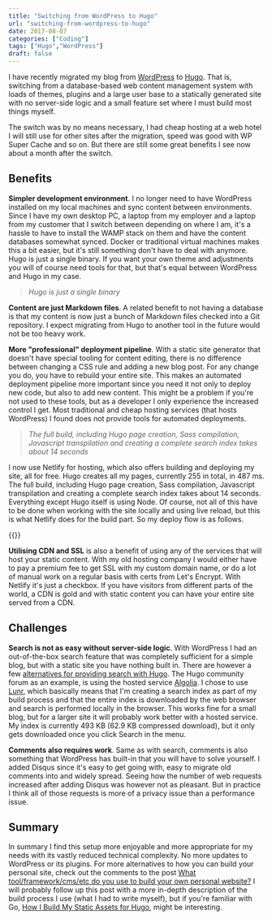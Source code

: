 ```yaml
---
title: "Switching from WordPress to Hugo"
url: "switching-from-wordpress-to-hugo"
date: 2017-08-07
categories: ["Coding"]
tags: ["Hugo","WordPress"]
draft: false
---
```


I have recently migrated my blog from [WordPress][1] to [Hugo][2]. That is, switching from a database-based web content management system with loads of themes, plugins and a large user base to a statically generated site with no server-side logic and a small feature set where I must build most things myself. 

The switch was by no means necessary, I had cheap hosting at a web hotel I will still use for other sites after the migration, speed was good with WP Super Cache and so on. But there are still some great benefits I see now about a month after the switch.

## Benefits

**Simpler development environment**. I no longer need to have WordPress installed on my local machines and sync content between environments. Since I have my own desktop PC, a laptop from my employer and a laptop from my customer that I switch between depending on where I am, it's a hassle to have to install the WAMP stack on them and have the content databases somewhat synced. Docker or traditional virtual machines makes this a bit easier, but it's still something don't have to deal with anymore. Hugo is just a single binary. If you want your own theme and adjustments you will of course need tools for that, but that's equal between WordPress and Hugo in my case.

> _Hugo is just a single binary_

**Content are just Markdown files**. A related benefit to not having a database is that my content is now just a bunch of Markdown files checked into a Git repository. I expect migrating from Hugo to another tool in the future would not be too heavy work.


**More "professional" deployment pipeline**. With a static site generator that doesn't have special tooling for content editing, there is no difference between changing a CSS rule and adding a new blog post. For any change you do, you have to rebuild your entire site. This makes an automated deployment pipeline more important since you need it not only to deploy new code, but also to add new content. This might be a problem if you're not used to these tools, but as a developer I only experience the increased control I get. Most traditional and cheap hosting services (that hosts WordPress) I found does not provide tools for automated deployments. 

> _The full build, including Hugo page creation, Sass compilation, Javascript transpilation and creating a complete search index takes about 14 seconds_

I now use Netlify for hosting, which also offers building and deploying my site, all for free. Hugo creates all my pages, currently 255 in total, in 487 ms. The full build, including Hugo page creation, Sass compilation, Javascript transpilation and creating a complete search index takes about 14 seconds. Everything except Hugo itself is using Node. Of course, not all of this have to be done when working with the site locally and using live reload, but this is what Netlify does for the build part. So my deploy flow is as follows.

{{<post-image image="hugo-deploy-pipeline.png" lightbox="true" alt="Deploy pipeline with VS Code, GitHub and Netlify" />}}

**Utilising CDN and SSL** is also a benefit of using any of the services that will host your static content. With my old hosting company I would either have to pay a premium fee to get SSL with my custom domain name, or do a lot of manual work on a regular basis with certs from Let's Encrypt. With Netlify it's just a checkbox. If you have visitors from different parts of the world, a CDN is gold and with static content you can have your entire site served from a CDN.

## Challenges

**Search is not as easy without server-side logic**. With WordPress I had an out-of-the-box search feature that was completely sufficient for a simple blog, but with a static site you have nothing built in. There are however a few [alternatives for providing search with Hugo][5]. The Hugo community forum as an example, is using the hosted service [Algolia][6]. I chose to use [Lunr][7], which basically means that I'm creating a search index as part of my build process and that the entire index is downloaded by the web browser and search is performed locally in the browser. This works fine for a small blog, but for a larger site it will probably work better with a hosted service. My index is currently 493 KB (62.9 KB compressed download), but it only gets downloaded once you click Search in the menu. 

**Comments also requires work**. Same as with search, comments is also something that WordPress has built-in that you will have to solve yourself. I added Disqus since it's easy to get going with, easy to migrate old comments into and widely spread. Seeing how the number of web requests increased after adding Disqus was however not as pleasant. But in practice I think all of those requests is more of a privacy issue than a performance issue.

## Summary
	
In summary I find this setup more enjoyable and more appropriate for my needs with its vastly reduced technical complexity. No more updates to WordPress or its plugins. For more alternatives to how you can build your personal site, check out the comments to the post [What tool/framework/cms/etc do you use to build your own personal website?][3] I will probably follow up this post with a more in-depth description of the build process I use (what I had to write myself), but if you're familiar with Go, [How I Build My Static Assets for Hugo][8], might be interesting.

[1]: https://wordpress.org/
[2]: https://gohugo.io/
[3]: https://dev.to/nayeonkim/what-toolframeworkcmsetc-do-you-use-to-build-your-own-personal-website
[4]: https://blog.carlmjohnson.net/post/2017/hugo-asset-pipeline/
[5]: https://gohugo.io/tools/search/
[6]: https://www.algolia.com/
[7]: https://lunrjs.com/
[8]: https://blog.carlmjohnson.net/post/2017/hugo-asset-pipeline/
